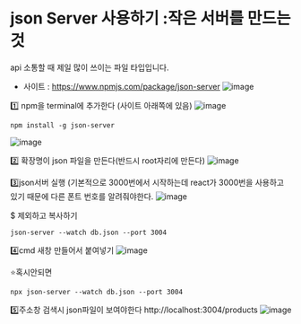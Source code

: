 # json Server 사용하기 :작은 서버를 만드는 것 
api 소통할 때 제일 많이 쓰이는 파일 타입입니다.

- 사이트 : https://www.npmjs.com/package/json-server
![image](https://github.com/yunshinhee/node-js/assets/145514638/3e9e8f8b-a775-41ed-8e0e-f726f101cea0)


1️⃣ npm을 terminal에 추가한다 (사이트 아래쪽에 있음)
![image](https://github.com/yunshinhee/node-js/assets/145514638/d20f6ea7-2503-4114-9c8d-0298cc3057a9)
```
npm install -g json-server
```
![image](https://github.com/yunshinhee/node-js/assets/145514638/ea791b1a-f27b-499f-8d0e-a9d98f09d13d)

2️⃣ 확장명이 json 파일을 만든다(반드시 root자리에 만든다)
![image](https://github.com/yunshinhee/node-js/assets/145514638/a17155e5-39d8-48c6-b6d8-fbec7314679f)


3️⃣json서버 실행 (기본적으로 3000번에서 시작하는데 react가 3000번을 사용하고 있기 때문에 다른 폰트 번호를 알려줘야한다.
![image](https://github.com/yunshinhee/node-js/assets/145514638/424cb17c-3060-4f53-82ae-c216bb63a0bd)

$ 제외하고 복사하기 
```
json-server --watch db.json --port 3004
```

4️⃣cmd 새창 만들어서 붙여넣기 
![image](https://github.com/yunshinhee/node-js/assets/145514638/eebdc23b-c0da-4b57-bed3-61a077a54d1e)

⭐혹시안되면
```
npx json-server --watch db.json --port 3004
```
5️⃣주소창 검색시 json파일이 보여야한다 
http://localhost:3004/products
![image](https://github.com/yunshinhee/node-js/assets/145514638/d633e25f-74d6-4a8e-bb26-b0afc8b7a2dd)


